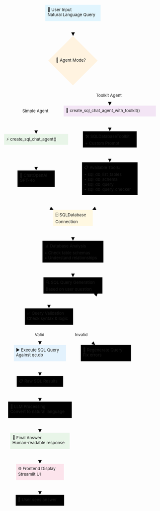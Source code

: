 <svg aria-roledescription="flowchart-v2" role="graphics-document document" viewBox="-7.999992370605469 -8 530.0562744140625 1708.262451171875" style="max-width: 530.0562744140625px;" xmlns="http://www.w3.org/2000/svg" width="100%" id="mermaid-svg-1752849469803-t7im406ul"><style>#mermaid-svg-1752849469803-t7im406ul{font-family:"trebuchet ms",verdana,arial,sans-serif;font-size:16px;fill:#cccccc;}#mermaid-svg-1752849469803-t7im406ul .error-icon{fill:#90274a;}#mermaid-svg-1752849469803-t7im406ul .error-text{fill:#f48771;stroke:#f48771;}#mermaid-svg-1752849469803-t7im406ul .edge-thickness-normal{stroke-width:2px;}#mermaid-svg-1752849469803-t7im406ul .edge-thickness-thick{stroke-width:3.5px;}#mermaid-svg-1752849469803-t7im406ul .edge-pattern-solid{stroke-dasharray:0;}#mermaid-svg-1752849469803-t7im406ul .edge-pattern-dashed{stroke-dasharray:3;}#mermaid-svg-1752849469803-t7im406ul .edge-pattern-dotted{stroke-dasharray:2;}#mermaid-svg-1752849469803-t7im406ul .marker{fill:#cccccc;stroke:#cccccc;}#mermaid-svg-1752849469803-t7im406ul .marker.cross{stroke:#cccccc;}#mermaid-svg-1752849469803-t7im406ul svg{font-family:"trebuchet ms",verdana,arial,sans-serif;font-size:16px;}#mermaid-svg-1752849469803-t7im406ul .label{font-family:"trebuchet ms",verdana,arial,sans-serif;color:#cccccc;}#mermaid-svg-1752849469803-t7im406ul .cluster-label text{fill:#f8f8f2;}#mermaid-svg-1752849469803-t7im406ul .cluster-label span,#mermaid-svg-1752849469803-t7im406ul p{color:#f8f8f2;}#mermaid-svg-1752849469803-t7im406ul .label text,#mermaid-svg-1752849469803-t7im406ul span,#mermaid-svg-1752849469803-t7im406ul p{fill:#cccccc;color:#cccccc;}#mermaid-svg-1752849469803-t7im406ul .node rect,#mermaid-svg-1752849469803-t7im406ul .node circle,#mermaid-svg-1752849469803-t7im406ul .node ellipse,#mermaid-svg-1752849469803-t7im406ul .node polygon,#mermaid-svg-1752849469803-t7im406ul .node path{fill:#272822;stroke:#414339;stroke-width:1px;}#mermaid-svg-1752849469803-t7im406ul .flowchart-label text{text-anchor:middle;}#mermaid-svg-1752849469803-t7im406ul .node .label{text-align:center;}#mermaid-svg-1752849469803-t7im406ul .node.clickable{cursor:pointer;}#mermaid-svg-1752849469803-t7im406ul .arrowheadPath{fill:#d8d7dd;}#mermaid-svg-1752849469803-t7im406ul .edgePath .path{stroke:#cccccc;stroke-width:2.0px;}#mermaid-svg-1752849469803-t7im406ul .flowchart-link{stroke:#cccccc;fill:none;}#mermaid-svg-1752849469803-t7im406ul .edgeLabel{background-color:#27282299;text-align:center;}#mermaid-svg-1752849469803-t7im406ul .edgeLabel rect{opacity:0.5;background-color:#27282299;fill:#27282299;}#mermaid-svg-1752849469803-t7im406ul .labelBkg{background-color:rgba(39, 40, 34, 0.5);}#mermaid-svg-1752849469803-t7im406ul .cluster rect{fill:rgba(135, 139, 145, 0.25);stroke:#99947c;stroke-width:1px;}#mermaid-svg-1752849469803-t7im406ul .cluster text{fill:#f8f8f2;}#mermaid-svg-1752849469803-t7im406ul .cluster span,#mermaid-svg-1752849469803-t7im406ul p{color:#f8f8f2;}#mermaid-svg-1752849469803-t7im406ul div.mermaidTooltip{position:absolute;text-align:center;max-width:200px;padding:2px;font-family:"trebuchet ms",verdana,arial,sans-serif;font-size:12px;background:#75715e;border:1px solid #99947c;border-radius:2px;pointer-events:none;z-index:100;}#mermaid-svg-1752849469803-t7im406ul .flowchartTitleText{text-anchor:middle;font-size:18px;fill:#cccccc;}#mermaid-svg-1752849469803-t7im406ul :root{--mermaid-font-family:"trebuchet ms",verdana,arial,sans-serif;}</style><g><marker orient="auto" markerHeight="12" markerWidth="12" markerUnits="userSpaceOnUse" refY="5" refX="6" viewBox="0 0 10 10" class="marker flowchart" id="mermaid-svg-1752849469803-t7im406ul_flowchart-pointEnd"><path style="stroke-width: 1; stroke-dasharray: 1, 0;" class="arrowMarkerPath" d="M 0 0 L 10 5 L 0 10 z"/></marker><marker orient="auto" markerHeight="12" markerWidth="12" markerUnits="userSpaceOnUse" refY="5" refX="4.5" viewBox="0 0 10 10" class="marker flowchart" id="mermaid-svg-1752849469803-t7im406ul_flowchart-pointStart"><path style="stroke-width: 1; stroke-dasharray: 1, 0;" class="arrowMarkerPath" d="M 0 5 L 10 10 L 10 0 z"/></marker><marker orient="auto" markerHeight="11" markerWidth="11" markerUnits="userSpaceOnUse" refY="5" refX="11" viewBox="0 0 10 10" class="marker flowchart" id="mermaid-svg-1752849469803-t7im406ul_flowchart-circleEnd"><circle style="stroke-width: 1; stroke-dasharray: 1, 0;" class="arrowMarkerPath" r="5" cy="5" cx="5"/></marker><marker orient="auto" markerHeight="11" markerWidth="11" markerUnits="userSpaceOnUse" refY="5" refX="-1" viewBox="0 0 10 10" class="marker flowchart" id="mermaid-svg-1752849469803-t7im406ul_flowchart-circleStart"><circle style="stroke-width: 1; stroke-dasharray: 1, 0;" class="arrowMarkerPath" r="5" cy="5" cx="5"/></marker><marker orient="auto" markerHeight="11" markerWidth="11" markerUnits="userSpaceOnUse" refY="5.2" refX="12" viewBox="0 0 11 11" class="marker cross flowchart" id="mermaid-svg-1752849469803-t7im406ul_flowchart-crossEnd"><path style="stroke-width: 2; stroke-dasharray: 1, 0;" class="arrowMarkerPath" d="M 1,1 l 9,9 M 10,1 l -9,9"/></marker><marker orient="auto" markerHeight="11" markerWidth="11" markerUnits="userSpaceOnUse" refY="5.2" refX="-1" viewBox="0 0 11 11" class="marker cross flowchart" id="mermaid-svg-1752849469803-t7im406ul_flowchart-crossStart"><path style="stroke-width: 2; stroke-dasharray: 1, 0;" class="arrowMarkerPath" d="M 1,1 l 9,9 M 10,1 l -9,9"/></marker><g class="root"><g class="clusters"/><g class="edgePaths"><path marker-end="url(#mermaid-svg-1752849469803-t7im406ul_flowchart-pointEnd)" style="fill:none;" class="edge-thickness-normal edge-pattern-solid flowchart-link LS-A LE-B" id="L-A-B-0" d="M233.144,55L233.144,59.167C233.144,63.333,233.144,71.667,233.21,79.2C233.276,86.734,233.408,93.467,233.474,96.834L233.54,100.201"/><path marker-end="url(#mermaid-svg-1752849469803-t7im406ul_flowchart-pointEnd)" style="fill:none;" class="edge-thickness-normal edge-pattern-solid flowchart-link LS-B LE-C" id="L-B-C-0" d="M190.673,229.592L176.964,242.371C163.255,255.149,135.837,280.706,122.128,302.234C108.419,323.762,108.419,341.262,108.419,357.229C108.419,373.196,108.419,387.629,108.419,399.662C108.419,411.696,108.419,421.329,108.419,426.146L108.419,430.962"/><path marker-end="url(#mermaid-svg-1752849469803-t7im406ul_flowchart-pointEnd)" style="fill:none;" class="edge-thickness-normal edge-pattern-solid flowchart-link LS-B LE-D" id="L-B-D-0" d="M276.614,229.592L290.157,242.371C303.699,255.149,330.784,280.706,344.326,298.301C357.869,315.896,357.869,325.529,357.869,330.346L357.869,335.162"/><path marker-end="url(#mermaid-svg-1752849469803-t7im406ul_flowchart-pointEnd)" style="fill:none;" class="edge-thickness-normal edge-pattern-solid flowchart-link LS-C LE-E" id="L-C-E-0" d="M108.419,472.862L108.419,478.562C108.419,484.262,108.419,495.662,108.419,509.246C108.419,522.829,108.419,538.596,108.419,546.479L108.419,554.362"/><path marker-end="url(#mermaid-svg-1752849469803-t7im406ul_flowchart-pointEnd)" style="fill:none;" class="edge-thickness-normal edge-pattern-solid flowchart-link LS-D LE-F" id="L-D-F-0" d="M357.869,377.062L357.869,381.229C357.869,385.396,357.869,393.729,357.869,401.179C357.869,408.629,357.869,415.196,357.869,418.479L357.869,421.762"/><path marker-end="url(#mermaid-svg-1752849469803-t7im406ul_flowchart-pointEnd)" style="fill:none;" class="edge-thickness-normal edge-pattern-solid flowchart-link LS-F LE-G" id="L-F-G-0" d="M357.869,482.062L357.869,486.229C357.869,490.396,357.869,498.729,357.869,506.179C357.869,513.629,357.869,520.196,357.869,523.479L357.869,526.762"/><path marker-end="url(#mermaid-svg-1752849469803-t7im406ul_flowchart-pointEnd)" style="fill:none;" class="edge-thickness-normal edge-pattern-solid flowchart-link LS-E LE-H" id="L-E-H-0" d="M108.419,614.662L108.419,623.429C108.419,632.196,108.419,649.729,117.503,662.32C126.588,674.91,144.757,682.558,153.842,686.382L162.927,690.206"/><path marker-end="url(#mermaid-svg-1752849469803-t7im406ul_flowchart-pointEnd)" style="fill:none;" class="edge-thickness-normal edge-pattern-solid flowchart-link LS-G LE-H" id="L-G-H-0" d="M357.869,642.262L357.869,646.429C357.869,650.596,357.869,658.929,348.784,666.92C339.699,674.91,321.53,682.558,312.445,686.382L303.361,690.206"/><path marker-end="url(#mermaid-svg-1752849469803-t7im406ul_flowchart-pointEnd)" style="fill:none;" class="edge-thickness-normal edge-pattern-solid flowchart-link LS-H LE-I" id="L-H-I-0" d="M233.144,747.262L233.144,751.429C233.144,755.596,233.144,763.929,233.144,771.379C233.144,778.829,233.144,785.396,233.144,788.679L233.144,791.962"/><path marker-end="url(#mermaid-svg-1752849469803-t7im406ul_flowchart-pointEnd)" style="fill:none;" class="edge-thickness-normal edge-pattern-solid flowchart-link LS-I LE-J" id="L-I-J-0" d="M233.144,870.662L233.144,874.829C233.144,878.996,233.144,887.329,233.144,894.779C233.144,902.229,233.144,908.796,233.144,912.079L233.144,915.362"/><path marker-end="url(#mermaid-svg-1752849469803-t7im406ul_flowchart-pointEnd)" style="fill:none;" class="edge-thickness-normal edge-pattern-solid flowchart-link LS-J LE-K" id="L-J-K-0" d="M190.609,975.662L184.164,979.829C177.719,983.996,164.83,992.329,158.385,999.779C151.941,1007.229,151.941,1013.796,151.941,1017.079L151.941,1020.362"/><path marker-end="url(#mermaid-svg-1752849469803-t7im406ul_flowchart-pointEnd)" style="fill:none;" class="edge-thickness-normal edge-pattern-solid flowchart-link LS-K LE-L" id="L-K-L-0" d="M138.303,1080.662L135.477,1086.362C132.65,1092.062,126.997,1103.462,124.17,1113.979C121.344,1124.496,121.344,1134.129,121.344,1138.946L121.344,1143.762"/><path marker-end="url(#mermaid-svg-1752849469803-t7im406ul_flowchart-pointEnd)" style="fill:none;" class="edge-thickness-normal edge-pattern-solid flowchart-link LS-K LE-M" id="L-K-M-0" d="M201.77,1080.662L212.099,1086.362C222.427,1092.062,243.084,1103.462,260.211,1114.328C277.337,1125.194,290.934,1135.525,297.733,1140.69L304.531,1145.856"/><path marker-end="url(#mermaid-svg-1752849469803-t7im406ul_flowchart-pointEnd)" style="fill:none;" class="edge-thickness-normal edge-pattern-solid flowchart-link LS-M LE-J" id="L-M-J-0" d="M354.709,1149.062L356.733,1143.362C358.757,1137.662,362.805,1126.262,364.829,1110.279C366.853,1094.296,366.853,1073.729,366.853,1054.696C366.853,1035.662,366.853,1018.162,357.063,1005.569C347.274,992.975,327.695,985.287,317.905,981.443L308.115,977.6"/><path marker-end="url(#mermaid-svg-1752849469803-t7im406ul_flowchart-pointEnd)" style="fill:none;" class="edge-thickness-normal edge-pattern-solid flowchart-link LS-L LE-N" id="L-L-N-0" d="M121.344,1204.062L121.344,1208.229C121.344,1212.396,121.344,1220.729,121.344,1228.179C121.344,1235.629,121.344,1242.196,121.344,1245.479L121.344,1248.762"/><path marker-end="url(#mermaid-svg-1752849469803-t7im406ul_flowchart-pointEnd)" style="fill:none;" class="edge-thickness-normal edge-pattern-solid flowchart-link LS-N LE-O" id="L-N-O-0" d="M121.344,1290.662L121.344,1294.829C121.344,1298.996,121.344,1307.329,121.344,1314.779C121.344,1322.229,121.344,1328.796,121.344,1332.079L121.344,1335.362"/><path marker-end="url(#mermaid-svg-1752849469803-t7im406ul_flowchart-pointEnd)" style="fill:none;" class="edge-thickness-normal edge-pattern-solid flowchart-link LS-O LE-P" id="L-O-P-0" d="M121.344,1395.662L121.344,1399.829C121.344,1403.996,121.344,1412.329,121.344,1419.779C121.344,1427.229,121.344,1433.796,121.344,1437.079L121.344,1440.362"/><path marker-end="url(#mermaid-svg-1752849469803-t7im406ul_flowchart-pointEnd)" style="fill:none;" class="edge-thickness-normal edge-pattern-solid flowchart-link LS-P LE-Q" id="L-P-Q-0" d="M121.344,1500.662L121.344,1504.829C121.344,1508.996,121.344,1517.329,121.344,1524.779C121.344,1532.229,121.344,1538.796,121.344,1542.079L121.344,1545.362"/><path marker-end="url(#mermaid-svg-1752849469803-t7im406ul_flowchart-pointEnd)" style="fill:none;" class="edge-thickness-normal edge-pattern-solid flowchart-link LS-Q LE-R" id="L-Q-R-0" d="M121.344,1605.662L121.344,1609.829C121.344,1613.996,121.344,1622.329,121.344,1629.779C121.344,1637.229,121.344,1643.796,121.344,1647.079L121.344,1650.362"/></g><g class="edgeLabels"><g class="edgeLabel"><g transform="translate(0, 0)" class="label"><foreignObject height="0" width="0"><div style="display: inline-block; white-space: nowrap;" xmlns="http://www.w3.org/1999/xhtml"><span class="edgeLabel"></span></div></foreignObject></g></g><g transform="translate(108.41874694824219, 358.7624988555908)" class="edgeLabel"><g transform="translate(-46.5625, -9.199999809265137)" class="label"><foreignObject height="18.399999618530273" width="93.125"><div style="display: inline-block; white-space: nowrap;" xmlns="http://www.w3.org/1999/xhtml"><span class="edgeLabel">Simple Agent</span></div></foreignObject></g></g><g transform="translate(357.8687438964844, 306.26249980926514)" class="edgeLabel"><g transform="translate(-46.69375228881836, -9.199999809265137)" class="label"><foreignObject height="18.399999618530273" width="93.38750457763672"><div style="display: inline-block; white-space: nowrap;" xmlns="http://www.w3.org/1999/xhtml"><span class="edgeLabel">Toolkit Agent</span></div></foreignObject></g></g><g class="edgeLabel"><g transform="translate(0, 0)" class="label"><foreignObject height="0" width="0"><div style="display: inline-block; white-space: nowrap;" xmlns="http://www.w3.org/1999/xhtml"><span class="edgeLabel"></span></div></foreignObject></g></g><g class="edgeLabel"><g transform="translate(0, 0)" class="label"><foreignObject height="0" width="0"><div style="display: inline-block; white-space: nowrap;" xmlns="http://www.w3.org/1999/xhtml"><span class="edgeLabel"></span></div></foreignObject></g></g><g class="edgeLabel"><g transform="translate(0, 0)" class="label"><foreignObject height="0" width="0"><div style="display: inline-block; white-space: nowrap;" xmlns="http://www.w3.org/1999/xhtml"><span class="edgeLabel"></span></div></foreignObject></g></g><g class="edgeLabel"><g transform="translate(0, 0)" class="label"><foreignObject height="0" width="0"><div style="display: inline-block; white-space: nowrap;" xmlns="http://www.w3.org/1999/xhtml"><span class="edgeLabel"></span></div></foreignObject></g></g><g class="edgeLabel"><g transform="translate(0, 0)" class="label"><foreignObject height="0" width="0"><div style="display: inline-block; white-space: nowrap;" xmlns="http://www.w3.org/1999/xhtml"><span class="edgeLabel"></span></div></foreignObject></g></g><g class="edgeLabel"><g transform="translate(0, 0)" class="label"><foreignObject height="0" width="0"><div style="display: inline-block; white-space: nowrap;" xmlns="http://www.w3.org/1999/xhtml"><span class="edgeLabel"></span></div></foreignObject></g></g><g class="edgeLabel"><g transform="translate(0, 0)" class="label"><foreignObject height="0" width="0"><div style="display: inline-block; white-space: nowrap;" xmlns="http://www.w3.org/1999/xhtml"><span class="edgeLabel"></span></div></foreignObject></g></g><g class="edgeLabel"><g transform="translate(0, 0)" class="label"><foreignObject height="0" width="0"><div style="display: inline-block; white-space: nowrap;" xmlns="http://www.w3.org/1999/xhtml"><span class="edgeLabel"></span></div></foreignObject></g></g><g transform="translate(121.34374618530273, 1114.8624963760376)" class="edgeLabel"><g transform="translate(-17.375, -9.199999809265137)" class="label"><foreignObject height="18.399999618530273" width="34.75"><div style="display: inline-block; white-space: nowrap;" xmlns="http://www.w3.org/1999/xhtml"><span class="edgeLabel">Valid</span></div></foreignObject></g></g><g transform="translate(263.74062061309814, 1114.8624963760376)" class="edgeLabel"><g transform="translate(-23.818750381469727, -9.199999809265137)" class="label"><foreignObject height="18.399999618530273" width="47.63750076293945"><div style="display: inline-block; white-space: nowrap;" xmlns="http://www.w3.org/1999/xhtml"><span class="edgeLabel">Invalid</span></div></foreignObject></g></g><g class="edgeLabel"><g transform="translate(0, 0)" class="label"><foreignObject height="0" width="0"><div style="display: inline-block; white-space: nowrap;" xmlns="http://www.w3.org/1999/xhtml"><span class="edgeLabel"></span></div></foreignObject></g></g><g class="edgeLabel"><g transform="translate(0, 0)" class="label"><foreignObject height="0" width="0"><div style="display: inline-block; white-space: nowrap;" xmlns="http://www.w3.org/1999/xhtml"><span class="edgeLabel"></span></div></foreignObject></g></g><g class="edgeLabel"><g transform="translate(0, 0)" class="label"><foreignObject height="0" width="0"><div style="display: inline-block; white-space: nowrap;" xmlns="http://www.w3.org/1999/xhtml"><span class="edgeLabel"></span></div></foreignObject></g></g><g class="edgeLabel"><g transform="translate(0, 0)" class="label"><foreignObject height="0" width="0"><div style="display: inline-block; white-space: nowrap;" xmlns="http://www.w3.org/1999/xhtml"><span class="edgeLabel"></span></div></foreignObject></g></g><g class="edgeLabel"><g transform="translate(0, 0)" class="label"><foreignObject height="0" width="0"><div style="display: inline-block; white-space: nowrap;" xmlns="http://www.w3.org/1999/xhtml"><span class="edgeLabel"></span></div></foreignObject></g></g><g class="edgeLabel"><g transform="translate(0, 0)" class="label"><foreignObject height="0" width="0"><div style="display: inline-block; white-space: nowrap;" xmlns="http://www.w3.org/1999/xhtml"><span class="edgeLabel"></span></div></foreignObject></g></g></g><g class="nodes"><g transform="translate(233.14374542236328, 27.5)" id="flowchart-A-92" class="node default default flowchart-label"><rect height="55" width="187.27500915527344" y="-27.5" x="-93.63750457763672" ry="0" rx="0" style="fill:#e1f5fe;" class="basic label-container"/><g transform="translate(-86.13750457763672, -20)" style="" class="label"><rect/><foreignObject height="40" width="172.27500915527344"><div style="display: inline-block; white-space: nowrap;" xmlns="http://www.w3.org/1999/xhtml"><span class="nodeLabel">🛒 User Input<br />Natural Language Query</span></div></foreignObject></g></g><g transform="translate(233.14374542236328, 188.53125)" id="flowchart-B-93" class="node default default flowchart-label"><polygon style="fill:#fff3e0;" transform="translate(-83.53125095367432,83.53125095367432)" class="label-container" points="83.53125095367432,0 167.06250190734863,-83.53125095367432 83.53125095367432,-167.06250190734863 0,-83.53125095367432"/><g transform="translate(-57.73125076293945, -10.800000190734863)" style="" class="label"><rect/><foreignObject height="21.600000381469727" width="115.4625015258789"><div style="display: inline-block; white-space: nowrap;" xmlns="http://www.w3.org/1999/xhtml"><span class="nodeLabel">🔧 Agent Mode?</span></div></foreignObject></g></g><g transform="translate(108.41874694824219, 454.56249809265137)" id="flowchart-C-95" class="node default default flowchart-label"><rect height="36.60000038146973" width="216.83750915527344" y="-18.300000190734863" x="-108.41875457763672" ry="0" rx="0" style="fill:#e8f5e8;" class="basic label-container"/><g transform="translate(-100.91875457763672, -10.800000190734863)" style="" class="label"><rect/><foreignObject height="21.600000381469727" width="201.83750915527344"><div style="display: inline-block; white-space: nowrap;" xmlns="http://www.w3.org/1999/xhtml"><span class="nodeLabel">⚡ create_sql_chat_agent()</span></div></foreignObject></g></g><g transform="translate(357.8687438964844, 358.7624988555908)" id="flowchart-D-97" class="node default default flowchart-label"><rect height="36.60000038146973" width="312.375" y="-18.300000190734863" x="-156.1875" ry="0" rx="0" style="fill:#f3e5f5;" class="basic label-container"/><g transform="translate(-148.6875, -10.800000190734863)" style="" class="label"><rect/><foreignObject height="21.600000381469727" width="297.375"><div style="display: inline-block; white-space: nowrap;" xmlns="http://www.w3.org/1999/xhtml"><span class="nodeLabel">🔧 create_sql_chat_agent_with_toolkit()</span></div></foreignObject></g></g><g transform="translate(108.41874694824219, 587.1624965667725)" id="flowchart-E-99" class="node default default flowchart-label"><rect height="55" width="125.9124984741211" y="-27.5" x="-62.95624923706055" ry="0" rx="0" style="" class="basic label-container"/><g transform="translate(-55.45624923706055, -20)" style="" class="label"><rect/><foreignObject height="40" width="110.9124984741211"><div style="display: inline-block; white-space: nowrap;" xmlns="http://www.w3.org/1999/xhtml"><span class="nodeLabel">🤖 ChatOpenAI<br />GPT-4o</span></div></foreignObject></g></g><g transform="translate(357.8687438964844, 454.56249809265137)" id="flowchart-F-101" class="node default default flowchart-label"><rect height="55" width="182.0625" y="-27.5" x="-91.03125" ry="0" rx="0" style="" class="basic label-container"/><g transform="translate(-83.53125, -20)" style="" class="label"><rect/><foreignObject height="40" width="167.0625"><div style="display: inline-block; white-space: nowrap;" xmlns="http://www.w3.org/1999/xhtml"><span class="nodeLabel">🛠️ SQLDatabaseToolkit<br />+ Custom Prompt</span></div></foreignObject></g></g><g transform="translate(357.8687438964844, 587.1624965667725)" id="flowchart-G-103" class="node default default flowchart-label"><rect height="110.20000457763672" width="188.15000915527344" y="-55.10000228881836" x="-94.07500457763672" ry="0" rx="0" style="" class="basic label-container"/><g transform="translate(-86.57500457763672, -47.60000228881836)" style="" class="label"><rect/><foreignObject height="95.20000457763672" width="173.15000915527344"><div style="display: inline-block; white-space: nowrap;" xmlns="http://www.w3.org/1999/xhtml"><span class="nodeLabel">📋 Available Tools:<br />• sql_db_list_tables<br />• sql_db_schema<br />• sql_db_query<br />• sql_db_query_checker</span></div></foreignObject></g></g><g transform="translate(233.14374542236328, 719.7624950408936)" id="flowchart-H-105" class="node default default flowchart-label"><rect height="55" width="133.9000015258789" y="-27.5" x="-66.95000076293945" ry="0" rx="0" style="fill:#fff8e1;" class="basic label-container"/><g transform="translate(-59.45000076293945, -20)" style="" class="label"><rect/><foreignObject height="40" width="118.9000015258789"><div style="display: inline-block; white-space: nowrap;" xmlns="http://www.w3.org/1999/xhtml"><span class="nodeLabel">🗄️ SQLDatabase<br />Connection</span></div></foreignObject></g></g><g transform="translate(233.14374542236328, 833.962495803833)" id="flowchart-I-109" class="node default default flowchart-label"><rect height="73.4000015258789" width="206.375" y="-36.70000076293945" x="-103.1875" ry="0" rx="0" style="" class="basic label-container"/><g transform="translate(-95.6875, -29.200000762939453)" style="" class="label"><rect/><foreignObject height="58.400001525878906" width="191.375"><div style="display: inline-block; white-space: nowrap;" xmlns="http://www.w3.org/1999/xhtml"><span class="nodeLabel">📊 Database Analysis<br />• Check table schemas<br />• Understand relationships</span></div></foreignObject></g></g><g transform="translate(233.14374542236328, 948.1624965667725)" id="flowchart-J-111" class="node default default flowchart-label"><rect height="55" width="199.71250915527344" y="-27.5" x="-99.85625457763672" ry="0" rx="0" style="" class="basic label-container"/><g transform="translate(-92.35625457763672, -20)" style="" class="label"><rect/><foreignObject height="40" width="184.71250915527344"><div style="display: inline-block; white-space: nowrap;" xmlns="http://www.w3.org/1999/xhtml"><span class="nodeLabel">🔍 SQL Query Generation<br />Based on user question</span></div></foreignObject></g></g><g transform="translate(151.9406213760376, 1053.1624965667725)" id="flowchart-K-113" class="node default default flowchart-label"><rect height="55" width="163.4875030517578" y="-27.5" x="-81.7437515258789" ry="0" rx="0" style="" class="basic label-container"/><g transform="translate(-74.2437515258789, -20)" style="" class="label"><rect/><foreignObject height="40" width="148.4875030517578"><div style="display: inline-block; white-space: nowrap;" xmlns="http://www.w3.org/1999/xhtml"><span class="nodeLabel">✅ Query Validation<br />Check syntax &amp; logic</span></div></foreignObject></g></g><g transform="translate(121.34374618530273, 1176.5624961853027)" id="flowchart-L-115" class="node default default flowchart-label"><rect height="55" width="176.8874969482422" y="-27.5" x="-88.4437484741211" ry="0" rx="0" style="fill:#e3f2fd;" class="basic label-container"/><g transform="translate(-80.9437484741211, -20)" style="" class="label"><rect/><foreignObject height="40" width="161.8874969482422"><div style="display: inline-block; white-space: nowrap;" xmlns="http://www.w3.org/1999/xhtml"><span class="nodeLabel">▶️ Execute SQL Query<br />Against qc.db</span></div></foreignObject></g></g><g transform="translate(344.9437446594238, 1176.5624961853027)" id="flowchart-M-117" class="node default default flowchart-label"><rect height="55" width="170.3125" y="-27.5" x="-85.15625" ry="0" rx="0" style="" class="basic label-container"/><g transform="translate(-77.65625, -20)" style="" class="label"><rect/><foreignObject height="40" width="155.3125"><div style="display: inline-block; white-space: nowrap;" xmlns="http://www.w3.org/1999/xhtml"><span class="nodeLabel">🔄 Regenerate Query<br />Fix errors</span></div></foreignObject></g></g><g transform="translate(121.34374618530273, 1272.3624954223633)" id="flowchart-N-121" class="node default default flowchart-label"><rect height="36.60000038146973" width="157.22500610351562" y="-18.300000190734863" x="-78.61250305175781" ry="0" rx="0" style="" class="basic label-container"/><g transform="translate(-71.11250305175781, -10.800000190734863)" style="" class="label"><rect/><foreignObject height="21.600000381469727" width="142.22500610351562"><div style="display: inline-block; white-space: nowrap;" xmlns="http://www.w3.org/1999/xhtml"><span class="nodeLabel">📋 Raw SQL Results</span></div></foreignObject></g></g><g transform="translate(121.34374618530273, 1368.1624946594238)" id="flowchart-O-123" class="node default default flowchart-label"><rect height="55" width="215.8000030517578" y="-27.5" x="-107.9000015258789" ry="0" rx="0" style="" class="basic label-container"/><g transform="translate(-100.4000015258789, -20)" style="" class="label"><rect/><foreignObject height="40" width="200.8000030517578"><div style="display: inline-block; white-space: nowrap;" xmlns="http://www.w3.org/1999/xhtml"><span class="nodeLabel">🧠 LLM Processing<br />Convert to natural language</span></div></foreignObject></g></g><g transform="translate(121.34374618530273, 1473.1624946594238)" id="flowchart-P-125" class="node default default flowchart-label"><rect height="55" width="201.2375030517578" y="-27.5" x="-100.6187515258789" ry="0" rx="0" style="fill:#e8f5e8;" class="basic label-container"/><g transform="translate(-93.1187515258789, -20)" style="" class="label"><rect/><foreignObject height="40" width="186.2375030517578"><div style="display: inline-block; white-space: nowrap;" xmlns="http://www.w3.org/1999/xhtml"><span class="nodeLabel">📝 Final Answer<br />Human-readable response</span></div></foreignObject></g></g><g transform="translate(121.34374618530273, 1578.1624946594238)" id="flowchart-Q-127" class="node default default flowchart-label"><rect height="55" width="162.0625" y="-27.5" x="-81.03125" ry="0" rx="0" style="fill:#fce4ec;" class="basic label-container"/><g transform="translate(-73.53125, -20)" style="" class="label"><rect/><foreignObject height="40" width="147.0625"><div style="display: inline-block; white-space: nowrap;" xmlns="http://www.w3.org/1999/xhtml"><span class="nodeLabel">🌐 Frontend Display<br />Streamlit UI</span></div></foreignObject></g></g><g transform="translate(121.34374618530273, 1673.9624938964844)" id="flowchart-R-129" class="node default default flowchart-label"><rect height="36.60000038146973" width="164.1125030517578" y="-18.300000190734863" x="-82.0562515258789" ry="0" rx="0" style="" class="basic label-container"/><g transform="translate(-74.5562515258789, -10.800000190734863)" style="" class="label"><rect/><foreignObject height="21.600000381469727" width="149.1125030517578"><div style="display: inline-block; white-space: nowrap;" xmlns="http://www.w3.org/1999/xhtml"><span class="nodeLabel">👤 User sees answer</span></div></foreignObject></g></g></g></g></g></svg>

